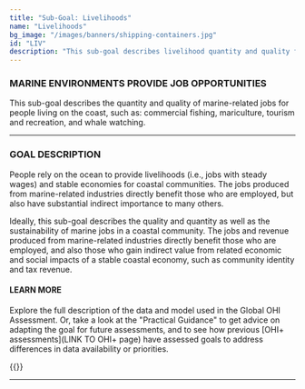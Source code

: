 ```yaml
---
title: "Sub-Goal: Livelihoods"
name: "Livelihoods"
bg_image: "/images/banners/shipping-containers.jpg"
id: "LIV"
description: "This sub-goal describes livelihood quantity and quality for people living on the coast. Livelihoods includes the number of jobs and the per capita average annual wages."
---
```


### MARINE ENVIRONMENTS PROVIDE JOB OPPORTUNITIES

This sub-goal describes the quantity and quality of marine-related jobs for people living on the coast, such as: commercial fishing, mariculture, tourism and recreation, and whale watching. 


----

### GOAL DESCRIPTION

People rely on the ocean to provide livelihoods (i.e., jobs with steady wages) and stable economies for coastal communities.  The jobs produced from marine-related industries directly benefit those who are employed, but also have substantial indirect importance to many others.  

Ideally, this sub-goal describes the quality and quantity as well as the sustainability of marine jobs in a coastal community. The jobs and revenue produced from marine-related industries directly benefit those who are employed, and also those who gain indirect value from related economic and social impacts of a stable coastal economy, such as community identity and tax revenue. 


#### LEARN MORE
Explore the full description of the data and model used in the Global OHI Assessment. Or, take a look at the "Practical Guidance" to get advice on adapting the goal for future assessments, and to see how previous [OHI+ assessments](LINK TO OHI+ page) have assessed goals to address differences in data availability or priorities.

{{<buttons left_text="OHI Model" left_link="" right_text="Practical Guidance" right_link="" left_icon="/images/misc/microscope-icon.svg" right_icon="/images/misc/directions-icon.svg">}}

----

